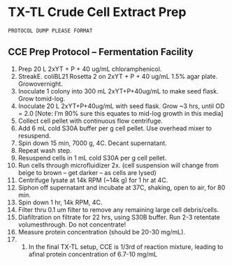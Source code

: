 # TX-TL Crude Cell Extract Prep

`PROTOCOL DUMP PLEASE FORMAT`

## CCE Prep Protocol – Fermentation Facility

1. Prep 20 L 2xYT + P + 40 ug/mL chloramphenicol.
2. StreakE. coliBL21 Rosetta 2 on 2xYT + P + 40 ug/mL 1.5% agar plate. Growovernight.
3. Inoculate 1 colony into 300 mL 2xYT+P+40ug/mL to make seed flask. Grow tomid-log.
4. Inoculate 20 L 2xYT+P+40ug/mL with seed flask. Grow ~3 hrs, until OD = 2.0 \[Note: I’m 90% sure this equates to mid-log growth in this media\]
5. Collect cell pellet with continuous flow centrifuge.
6. Add 6 mL cold S30A buffer per g cell pellet. Use overhead mixer to resuspend.
7. Spin down 15 min, 7000 g, 4C. Decant supernatant.
8. Repeat wash step.
9. Resuspend cells in 1 mL cold S30A per g cell pellet.
10. Run cells through microfluidizer 2x. \(cell suspension will change from beige to brown – get darker – as cells are lysed\)
11. Centrifuge lysate at 14k RPM \(~14k g\) for 1 hr at 4C.
12. Siphon off supernatant and incubate at 37C, shaking, open to air, for 80 min.
13. Spin down 1 hr, 14k RPM, 4C.
14. Filter thru 0.1 um filter to remove any remaining large cell debris/cells.
15. Diafiltration on filtrate for 22 hrs, using S30B buffer. Run 2-3 retentate volumesthrough. Do not concentrate!
16. Measure protein concentration \(should be 20-30 mg/mL\).
17. 1. In the final TX-TL setup, CCE is 1/3rd of reaction mixture, leading to afinal protein concentration of 6.7-10 mg/mL

